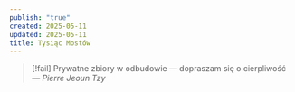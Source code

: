 ```yaml
---
publish: "true"
created: 2025-05-11
updated: 2025-05-11
title: Tysiąc Mostów
---
```

>[!fail] Prywatne zbiory w odbudowie — dopraszam się o cierpliwość
>— *Pierre Jeoun Tzy*  